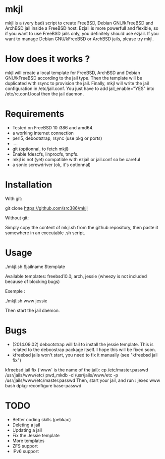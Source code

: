 mkjl
====

mkjl is a (very bad) script to create FreeBSD, Debian GNU/kFreeBSD and ArchBSD jail inside a FreeBSD host. Ezjail is more powerfull and flexible, so if you want to use FreeBSD jails only, you definitely should use ezjail. If you want to manage Debian GNU/kFreeBSD or ArchBSD jails, please try mkjl.

How does it works ? 
===================

mkjl will create a local template for FreeBSD, ArchBSD and Debian GNU/kFreeBSD according to the jail type. Then the template will be duplicated with rsync to provision the jail. Finally, mkjl will write the jail configuration in /etc/jail.conf. You just have to add jail_enable="YES" into /etc/rc.conf.local then the jail daemon. 

Requirements 
=============

- Tested on FreeBSD 10 i386 and amd64. 
- a working internet connection 
- perl5, debootstrap, rsync (use pkg or ports) 
- ....
- git (optionnal, to fetch mkjl) 
- Enable fdescfs, linprocfs, tmpfs.
- mkjl is not (yet) compatible with ezjail or jail.conf so be careful
- a sonic screwdriver (ok, it's optionnal)

Installation
============
 
With git:

git clone https://github.com/src386/mkjl

Without git:

Simply copy the content of mkjl.sh from the github repository, then paste it somewhere in an executable .sh script.

Usage 
=====

./mkjl.sh $jailname $template

Available templates: freebsd10.0, arch, jessie (wheezy is not included because of blocking bugs)

Exemple :

./mkjl.sh www jessie

Then start the jail daemon.

Bugs
====

- (2014.09.02) debootstrap will fail to install the jessie template. This is related to the deboostrap package itself. I hope this will be fixed soon.
- kfreebsd jails won't start, you need to fix it manually (see "kfreebsd jail fix")

kfreebsd jail fix ('www' is the name of the jail):
cp /etc/master.passwd /usr/jails/www/etc/
pwd_mkdb -d /usr/jails/www/etc -p /usr/jails/www/etc/master.passwd
Then, start your jail, and run :
jexec www bash
dpkg-reconfigure base-passwd

TODO
====

- Better coding skills (pebkac)
- Deleting a jail
- Updating a jail
- Fix the Jessie template
- More templates
- ZFS support
- IPv6 support

